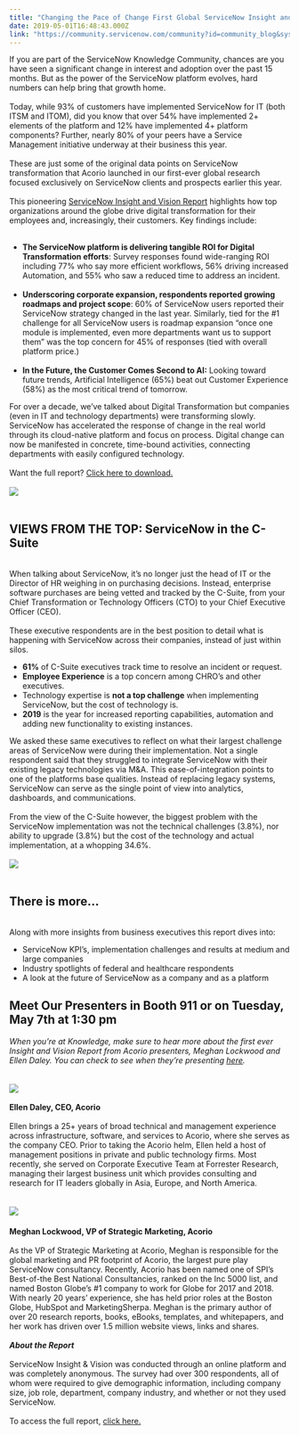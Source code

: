 ```yaml
---
title: "Changing the Pace of Change First Global ServiceNow Insight and Vision Report K Speaker Preview"
date: 2019-05-01T16:48:43.000Z
link: "https://community.servicenow.com/community?id=community_blog&sys_id=49865c93db05b38423f4a345ca961917"
---
```

<div id="magicdomid2" class="ace-line"><span class="author-281618597">If you are part of the ServiceNow Knowledge Community, chances are you have seen a significant change in interest and adoption over the past 15 months. But as the power of the ServiceNow platform evolves, hard numbers can help bring that growth home. </span></div>
<div id="magicdomid3" class="ace-line"><span class="author-281618597"> </span></div>
<div id="magicdomid4" class="ace-line"><span class="author-281618597">Today, while 93% of customers have implemented ServiceNow for IT (both ITSM and ITOM), did you know that over 54% have implemented 2&#43; elements of the platform and 12% have implemented 4&#43; platform components? Further, nearly 80% of your peers have a Service Management initiative underway at their business this year.</span></div>
<div class="ace-line"> </div>
<div id="magicdomid5" class="ace-line"><span class="author-281618597">These are just some of the original data points on ServiceNow transformation that Acorio launched in our first-ever global research focused exclusively on ServiceNow clients and prospects earlier this year. </span></div>
<div class="ace-line"> </div>
<div class="ace-line">
<div id="magicdomid8" class="ace-line"><span class="author-281618597">This pioneering </span><span class="author-281618597 link-MTU1NjcxMDc4MTE0My1odHRwczovL2V4Y2x1c2l2ZS5hY29yaW8uY29tL2Fjb3Jpby1zZXJ2aWNlbm93LXJlcG9ydA&#61;&#61;"><a class="link" href="https://exclusive.acorio.com/acorio-servicenow-report" target="_blank" rel="noopener noreferrer nofollow">ServiceNow Insight and Vision Report</a></span><span class="author-281618597"> highlights how top organizations around the globe drive digital transformation for their employees and, increasingly, their customers. Key findings include: <br /></span></div>
<div class="ace-line"> </div>
<div id="magicdomid9" class="ace-line">
<ul><li><strong><span class="author-281618597 b">The ServiceNow platform is delivering tangible ROI for Digital Transformation efforts</span></strong><span class="author-281618597">: Survey responses found wide-ranging ROI including 77% who say more efficient workflows, 56% driving increased Automation, and 55% who saw a reduced time to address an incident.<br /><br /></span></li><li><strong><span class="author-281618597 b">Underscoring corporate expansion, respondents reported growing roadmaps and project scope</span></strong><span class="author-281618597">: 60% of ServiceNow users reported their ServiceNow strategy changed in the last year. Similarly, tied for the #1 challenge for all ServiceNow users is </span><span class="author-281618597 font-color-000000">roadmap expansion “once one module is implemented, even more departments want us to support them” was the top concern for 45% of responses (tied with overall platform price.) <br /><br /></span></li><li><span class="author-281618597 b"><strong>In the Future, the Customer Comes Second to AI:</strong></span> <span class="author-281618597">Looking toward future trends, Artificial Intelligence (65%) beat out Customer Experience (58%) as the most critical trend of tomorrow.</span></li></ul>
</div>
<div id="magicdomid13" class="ace-line"><span class="author-281618597">For over a decade, we’ve talked about Digital Transformation but companies (even in IT and technology departments) were transforming slowly. ServiceNow has accelerated the response of change in the real world through its cloud-native platform and focus on process. Digital change can now be manifested in concrete, time-bound activities, connecting departments with easily configured technology.</span></div>
<div id="magicdomid14" class="ace-line"> </div>
<div id="magicdomid15" class="ace-line"><span class="author-281618597 font-color-000000">Want the full report? </span><span class="author-281618597 link-MTU1NjcxMDc4MTE1MS1odHRwczovL2V4Y2x1c2l2ZS5hY29yaW8uY29tL2Fjb3Jpby1zZXJ2aWNlbm93LXJlcG9ydA&#61;&#61;"><a class="link" href="https://exclusive.acorio.com/acorio-servicenow-report" target="_blank" rel="noopener noreferrer nofollow">Click here to download.</a></span><span class="author-281618597 font-color-000000"> </span></div>
<div class="ace-line"> </div>
<div class="ace-line"><span class="author-281618597 font-color-000000"><img style="max-width: 100%; max-height: 480px;" src="https://community.servicenow.com/7045545bdbc1b38423f4a345ca9619b4.iix" /></span></div>
<div class="ace-line"> </div>
<div class="ace-line">
<h2 id="magicdomid18" class="ace-line"><strong>VIEWS FROM THE TOP: ServiceNow in the C-Suite</strong></h2>
<div class="ace-line"> </div>
<div class="ace-line"><span class="author-281618597 font-color-495863">When talking about ServiceNow, it’s no longer just the head of IT or the Director of HR weighing in on purchasing decisions. Instead, enterprise software purchases are being vetted and tracked by the C-Suite, from your Chief Transformation or Technology Officers (CTO) to your Chief Executive Officer (CEO). <br /><br />These executive respondents are in the best position to detail what is happening with ServiceNow across their companies, instead of just within silos.</span></div>
<div id="magicdomid19" class="ace-line">
<ul><li><strong><span class="author-281618597 b font-color-495863">61%</span></strong><span class="author-281618597 font-color-495863"> of C-Suite executives track time to resolve an incident or request.</span></li><li><strong><span class="author-281618597 b font-color-495863">Employee Experience</span></strong><span class="author-281618597 font-color-495863"> is a top concern among CHRO’s and other executives.</span></li><li><span class="author-281618597 font-color-495863">Technology expertise is </span><strong><span class="author-281618597 b font-color-495863">not a top challenge</span></strong><span class="author-281618597 font-color-495863"> when implementing ServiceNow, but the cost of technology is.</span></li><li><strong><span class="author-281618597 b font-color-495863">2019</span></strong><span class="author-281618597 font-color-495863"> is the year for increased reporting capabilities, automation and adding new functionality to existing instances.</span></li></ul>
</div>
<div id="magicdomid23" class="ace-line"><span class="author-281618597 font-color-495863">We asked these same executives to reflect on what their largest challenge areas of ServiceNow were during their implementation. Not a single respondent said that they struggled to integrate ServiceNow with their existing legacy technologies via M&amp;A. This ease-of-integration points to one of the platforms base qualities. Instead of replacing legacy systems, ServiceNow can serve as the single point of view into analytics, dashboards, and communications.</span></div>
<div class="ace-line"> </div>
<div id="magicdomid24" class="ace-line"><span class="author-281618597 font-color-495863">From the view of the C-Suite however, the biggest problem with the ServiceNow implementation was not the technical challenges (3.8%), nor ability to upgrade (3.8%) but the cost of the technology and actual implementation, at a whopping 34.6%.</span></div>
<div class="ace-line"> </div>
<div class="ace-line"><span class="author-281618597 font-color-495863"><img style="max-width: 100%; max-height: 480px;" src="https://community.servicenow.com/be669c93db05b38423f4a345ca961956.iix" /></span></div>
<div id="magicdomid26" class="ace-line"><span class="author-281618597 font-color-495863"> </span></div>
<div id="magicdomid27" class="ace-line">
<h2 id="magicdomid54" class="ace-line"><span class="author-281618597 b font-size-large"><strong>There is more…</strong></span></h2>
</div>
<div class="ace-line"> </div>
<div class="ace-line"><span class="author-281618597 font-color-495863">Along with more insights from business executives this report dives into:</span></div>
<div id="magicdomid28" class="ace-line">
<ul><li><span class="author-281618597 font-color-495863">ServiceNow KPI’s, implementation challenges and results at medium and large companies</span></li><li><span class="author-281618597 font-color-495863">Industry spotlights of federal and healthcare respondents</span></li><li><span class="author-281618597 font-color-495863">A look at the future of ServiceNow as a company and as a platform</span></li></ul>
</div>
<div id="magicdomid32" class="ace-line">
<h2 id="magicdomid55" class="ace-line"><span class="author-281618597 b font-size-large"><strong>Meet Our Presenters in Booth 911 or on Tuesday, May 7th at 1:30 pm  </strong></span></h2>
</div>
<div id="magicdomid33" class="ace-line"><span class="author-281618597 font-color-495863 i"><em>When you’re at Knowledge, make sure to hear more about the first ever Insight and Vision Report from Acorio presenters, Meghan Lockwood and Ellen Daley. You can check to see when they’re presenting </em></span><span class="author-281618597 font-color-0000ff i link-MTU1NjcxMDc4MTE4MS1odHRwczovL2tub3dsZWRnZS5zZXJ2aWNlbm93LmNvbS9hZ2VuZGEuaHRtbA&#61;&#61; u"><a class="link" href="https://knowledge.servicenow.com/agenda.html" target="_blank" rel="noopener noreferrer nofollow"><em><u>here</u></em></a></span><span class="author-281618597 i"><em>.</em></span></div>
<div class="ace-line"> </div>
<div id="magicdomid34" class="ace-line"> </div>
<div id="magicdomid35" class="ace-line"><span class="author-281618597 font-color-c00000"><img style="max-width: 100%; max-height: 480px;" src="https://community.servicenow.com/50161053db05b38423f4a345ca961942.iix" /></span></div>
<div class="ace-line"> </div>
<div class="ace-line"><strong><span class="author-281618597 font-color-c00000">Ellen Daley, CEO, Acorio <br /><br /></span></strong></div>
<div id="magicdomid36" class="ace-line"><span class="author-281618597">Ellen brings a 25&#43; years of broad technical and management experience across infrastructure, software, and services to Acorio, where she serves as the company CEO. Prior to taking the Acorio helm, Ellen held a host of management positions in private and public technology firms. Most recently, she served on Corporate Executive Team at Forrester Research, managing their largest business unit which provides consulting and research for IT leaders globally in Asia, Europe, and North America.</span></div>
<div class="ace-line"> </div>
<div class="ace-line"> </div>
<div id="magicdomid37" class="ace-line"><span class="author-281618597"><img style="max-width: 100%; max-height: 480px;" src="https://community.servicenow.com/0a469c53db05b38423f4a345ca961972.iix" /> </span></div>
<div class="ace-line"> </div>
<div id="magicdomid38" class="ace-line"><strong><span class="author-281618597 font-color-c00000">Meghan Lockwood, VP of Strategic Marketing, Acorio</span></strong></div>
<div class="ace-line"> </div>
<div id="magicdomid39" class="ace-line"><span class="author-281618597 font-color-000000">As the VP of Strategic Marketing at Acorio, Meghan is responsible for the global marketing and PR footprint of Acorio, the largest pure play ServiceNow consultancy. Recently, Acorio has been named one of SPI’s Best-of-the Best National Consultancies, ranked on the Inc 5000 list, and named Boston Globe’s #1 company to work for Globe for 2017 and 2018. With nearly 20 years’ experience, she has held prior roles at the Boston Globe, HubSpot and MarketingSherpa. Meghan is the primary author of over 20 research reports, books, eBooks, templates, and whitepapers, and her work has driven over 1.5 million website views, links and shares.</span></div>
<div id="magicdomid40" class="ace-line"><span class="author-281618597 font-color-000000"> </span></div>
<div id="magicdomid41" class="ace-line"><strong><span class="author-281618597 b i"><em>About the Report </em></span></strong></div>
<div class="ace-line"> </div>
<div id="magicdomid42" class="ace-line"><span class="author-281618597">ServiceNow Insight &amp; Vision was conducted through an online platform and was completely anonymous. The survey had over 300 respondents, all of whom were required to give demographic information, including company size, job role, department, company industry, and whether or not they used ServiceNow. </span></div>
<div id="magicdomid43" class="ace-line"><span class="author-281618597 font-color-000000"> </span></div>
<div id="magicdomid45" class="ace-line"><span class="author-281618597 font-color-495863">To access the full report, </span><span class="author-281618597 link-MTU1NjcxMDc4MTE5MS1odHRwczovL2V4Y2x1c2l2ZS5hY29yaW8uY29tL2Fjb3Jpby1zZXJ2aWNlbm93LXJlcG9ydA&#61;&#61;"><a class="link" href="https://exclusive.acorio.com/acorio-servicenow-report" target="_blank" rel="noopener noreferrer nofollow">click here.</a></span></div>
<div id="magicdomid46" class="ace-line"> </div>
</div>
</div>